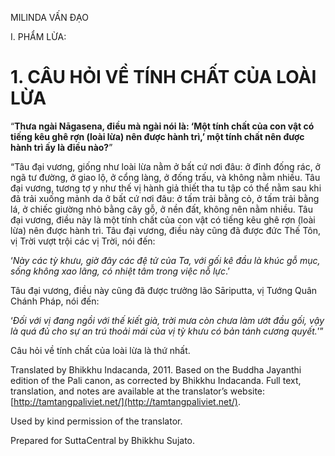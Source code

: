  

MILINDA VẤN ĐẠO

I. PHẨM LỪA:

# 1\. CÂU HỎI VỀ TÍNH CHẤT CỦA LOÀI LỪA

“**Thưa ngài Nāgasena, điều mà ngài nói là: ‘Một tính chất của con vật có tiếng kêu ghê rợn (loài lừa) nên được hành trì,’ một tính chất nên được hành trì ấy là điều nào?**”

“Tâu đại vương, giống như loài lừa nằm ở bất cứ nơi đâu: ở đỉnh đống rác, ở ngã tư đường, ở giao lộ, ở cổng làng, ở đống trấu, và không nằm nhiều. Tâu đại vương, tương tợ y như thế vị hành giả thiết tha tu tập có thể nằm sau khi đã trải xuống mảnh da ở bất cứ nơi đâu: ở tấm trải bằng cỏ, ở tấm trải bằng lá, ở chiếc giường nhỏ bằng cây gỗ, ở nền đất, không nên nằm nhiều. Tâu đại vương, điều này là một tính chất của con vật có tiếng kêu ghê rợn (loài lừa) nên được hành trì. Tâu đại vương, điều này cũng đã được đức Thế Tôn, vị Trời vượt trội các vị Trời, nói đến:

‘_Này các tỳ khưu, giờ đây các đệ tử của Ta, với gối kê đầu là khúc gỗ mục, sống không xao lãng, có nhiệt tâm trong việc nỗ lực_.’

Tâu đại vương, điều này cũng đã được trưởng lão Sāriputta, vị Tướng Quân Chánh Pháp, nói đến:

‘_Đối với vị đang ngồi với thế kiết già, trời mưa còn chưa làm ướt đầu gối, vậy là quá đủ cho sự an trú thoải mái của vị tỳ khưu có bản tánh cương quyết._’”

Câu hỏi về tính chất của loài lừa là thứ nhất.

Translated by Bhikkhu Indacanda, 2011. Based on the Buddha Jayanthi edition of the Pali canon, as corrected by Bhikkhu Indacanda. Full text, translation, and notes are available at the translator’s website: [http://tamtangpaliviet.net/](http://tamtangpaliviet.net/).

Used by kind permission of the translator.

Prepared for SuttaCentral by Bhikkhu Sujato.
